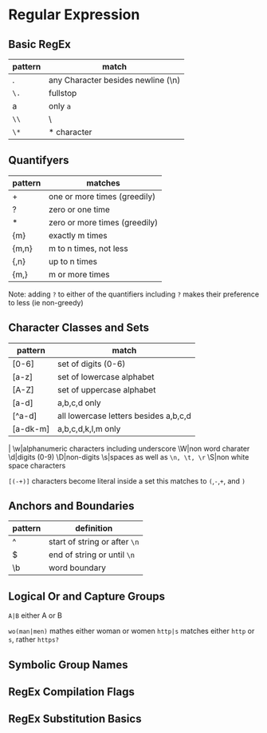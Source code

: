 # Regular Expression

## Basic RegEx
pattern|match
---|---
.|any Character besides newline (\n)
`\.`| fullstop
a|only `a`
`\\`| \
`\*`|* character

## Quantifyers
pattern|matches
---|---
+| one or more times (greedily)
?| zero or one time
*| zero or more times (greedily)
{m}| exactly m times
{m,n}| m to n times, not less
{,n}| up to n times
{m,}| m or more times

Note: adding `?` to either of the quantifiers including `?` makes their preference to less (ie non-greedy)

## Character Classes and Sets
pattern|match
---|---
[0-6]|set of digits (0-6)
[a-z]|set of lowercase alphabet
[A-Z]|set of uppercase alphabet
[a-d]|a,b,c,d only
[^a-d]|all lowercase letters besides a,b,c,d
[a-dk-m]|a,b,c,d,k,l,m only
|
\w|alphanumeric characters including underscore
\W|non word charater
\d|digits (0-9)
\D|non-digits
\s|spaces as well as `\n, \t, \r`
\S|non white space characters

`[(-+)]` characters become literal inside a set this matches to `(`,`-`,`+`, and `)`
## Anchors and Boundaries
pattern|definition
---|---
^|start of string or after `\n`
$|end of string or until `\n`
\b|word boundary

## Logical Or and Capture Groups
`A|B` either A or B

`wo(man|men)` mathes either woman or women
`http|s` matches either `http` or `s`, rather `https?`

## Symbolic Group Names

## RegEx Compilation Flags


## RegEx Substitution Basics
